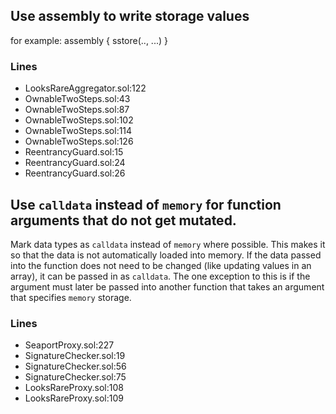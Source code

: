 ## Use assembly to write storage values
 for example:
 assembly {
            sstore(.., ...)
        }

### Lines
- LooksRareAggregator.sol:122
- OwnableTwoSteps.sol:43
- OwnableTwoSteps.sol:87
- OwnableTwoSteps.sol:102
- OwnableTwoSteps.sol:114
- OwnableTwoSteps.sol:126
- ReentrancyGuard.sol:15
- ReentrancyGuard.sol:24
- ReentrancyGuard.sol:26

## Use `calldata` instead of `memory` for function arguments that do not get mutated.
Mark data types as `calldata` instead of `memory` where possible. This makes it so that the data is not automatically loaded into memory. If the data passed into the function does not need to be changed (like updating values in an array), it can be passed in as `calldata`. The one exception to this is if the argument must later be passed into another function that takes an argument that specifies `memory` storage. 

### Lines
- SeaportProxy.sol:227
- SignatureChecker.sol:19
- SignatureChecker.sol:56
- SignatureChecker.sol:75
- LooksRareProxy.sol:108
- LooksRareProxy.sol:109